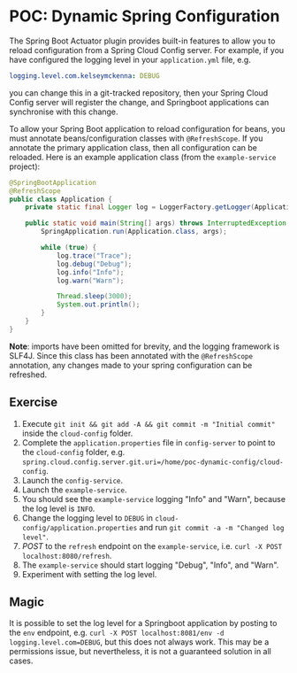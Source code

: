 POC: Dynamic Spring Configuration
=================================

The Spring Boot Actuator plugin provides built-in features to allow you to reload configuration from a Spring Cloud Config server. For example, if you have configured the logging level in your `application.yml` file, e.g.
```yml
logging.level.com.kelseymckenna: DEBUG
```
you can change this in a git-tracked repository, then your Spring Cloud Config server will register the change, and Springboot applications can synchronise with this change.

To allow your Spring Boot application to reload configuration for beans, you must annotate beans/configuration classes with `@RefreshScope`. If you annotate the primary application class, then all configuration can be reloaded. Here is an example application class (from the `example-service` project):

```java
@SpringBootApplication
@RefreshScope
public class Application {
    private static final Logger log = LoggerFactory.getLogger(Application.class);

    public static void main(String[] args) throws InterruptedException {
        SpringApplication.run(Application.class, args);

        while (true) {
            log.trace("Trace");
            log.debug("Debug");
            log.info("Info");
            log.warn("Warn");

            Thread.sleep(3000);
            System.out.println();
        }
    }
}
```

**Note**: imports have been omitted for brevity, and the logging framework is SLF4J. Since this class has been annotated with the `@RefreshScope` annotation, any changes made to your spring configuration can be refreshed.

Exercise
--------
1. Execute `git init && git add -A && git commit -m "Initial commit"` inside the `cloud-config` folder.
2. Complete the `application.properties` file in `config-server` to point to the `cloud-config` folder, e.g. `spring.cloud.config.server.git.uri=/home/poc-dynamic-config/cloud-config`.
3. Launch the `config-service`.
4. Launch the `example-service`.
5. You should see the `example-service` logging "Info" and "Warn", because the log level is `INFO`.
6. Change the logging level to `DEBUG` in `cloud-config/application.properties` and run `git commit -a -m "Changed log level"`.
7. *POST* to the `refresh` endpoint on the `example-service`, i.e. `curl -X POST localhost:8080/refresh`.
8. The `example-service` should start logging "Debug", "Info", and "Warn".
9. Experiment with setting the log level.

Magic
-----
It is possible to set the log level for a Springboot application by posting to the `env` endpoint, e.g. `curl -X POST localhost:8081/env -d logging.level.com=DEBUG`, but this does not always work. This may be a permissions issue, but nevertheless, it is not a guaranteed solution in all cases.
